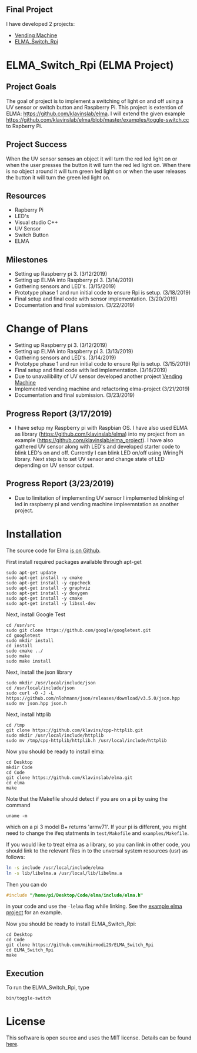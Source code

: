 Final Project
---
I have developed 2 projects:
- [Vending Machine](https://github.com/mihirmodi29/vending-machine)
- [ELMA_Switch_Rpi](https://github.com/mihirmodi29/ELMA_Switch_Rpi)

# ELMA_Switch_Rpi (ELMA Project)

Project Goals
---
The goal of project is to implement a switching of light on and off using a UV sensor or switch button and Raspberry Pi. This project is extention of ELMA: https://github.com/klavinslab/elma. 
I will extend the given example https://github.com/klavinslab/elma/blob/master/examples/toggle-switch.cc to Rapberry Pi.

Project Success
---
When the UV sensor senses an object it will turn the red led light on or when the user presses the button it will turn the red led light on. 
When there is no object around it will turn green led light on or when the  user releases the button it will turn the green led light on.

Resources
---
- Rapberry Pi
- LED's
- Visual studio C++
- UV Sensor
- Switch Button
- ELMA

Milestones
---
- Setting up Raspberry pi 3. (3/12/2019)
- Setting up ELMA into Raspberry pi 3. (3/14/2019)
- Gathering sensors and LED's. (3/15/2019)
- Prototype phase 1 and run initial code to ensure Rpi is setup. (3/18/2019)
- Final setup and final code with sensor implementation. (3/20/2019)
- Documentation and final submission. (3/22/2019) 

# Change of Plans

- Setting up Raspberry pi 3. (3/12/2019)
- Setting up ELMA into Raspberry pi 3. (3/13/2019)
- Gathering sensors and LED's. (3/14/2019)
- Prototype phase 1 and run initial code to ensure Rpi is setup. (3/15/2019)
- Final setup and final code with led implementation. (3/16/2019)
- Due to unavailibility of UV sensor developed another project [Vending Machine](https://github.com/mihirmodi29/vending-machine)
- Implemented vending machine and refactoring elma-project (3/21/2019)
- Documentation and final submission. (3/23/2019) 

Progress Report (3/17/2019)
---
- I have setup my Raspberry pi with Raspbian OS. I have also used ELMA as library (https://github.com/klavinslab/elma) into my project from an example (https://github.com/klavinslab/elma_project). I have also gathered UV sensor along with LED's and developed starter code to blink LED's on and off. Currently I can blink LED on/off using WiringPi library. Next step is to set UV sensor and change state of LED depending on UV sensor output.  

Progress Report (3/23/2019)
---
- Due to limitation of implementing UV sensor I implemented blinking of led in raspberry pi and vending machine impleemntation as another project.

Installation
===

The source code for Elma [is on Github](https://github.com/klavinslab/elma).

First install required packages available through apt-get

    sudo apt-get update
    sudo apt-get install -y cmake
    sudo apt-get install -y cppcheck
    sudo apt-get install -y graphviz
    sudo apt-get install -y doxygen
    sudo apt-get install -y cmake
    sudo apt-get install -y libssl-dev

Next, install Google Test

    cd /usr/src
    sudo git clone https://github.com/google/googletest.git
    cd googletest
    sudo mkdir install
    cd install
    sudo cmake ../
    sudo make
    sudo make install

Next, install the json library

    sudo mkdir /usr/local/include/json
    cd /usr/local/include/json
    sudo curl -O -J -L https://github.com/nlohmann/json/releases/download/v3.5.0/json.hpp
    sudo mv json.hpp json.h

Next, install httplib

    cd /tmp
    git clone https://github.com/klavins/cpp-httplib.git
    sudo mkdir /usr/local/include/httplib
    sudo mv /tmp/cpp-httplib/httplib.h /usr/local/include/httplib

Now you should be ready to install elma:

    cd Desktop
    mkdir Code
    cd Code
    git clone https://github.com/klavinslab/elma.git
    cd elma
    make

Note that the Makefile should detect if you are on a pi by using the command

    uname -m
which on a pi 3 model B+ returns 'armv71'. If your pi is different, you might need to change the ifeq statments in `test/Makefile` and `examples/Makefile`.

If you would like to treat elma as a library, so you can link in other code, you should link to the relevant files in to the unversal system resources (usr) as follows:
```bash
ln -s include /usr/local/include/elma
ln -s lib/libelma.a /usr/local/lib/libelma.a
```
Then you can do 
```c++
#include "/home/pi/Desktop/Code/elma/include/elma.h" 
```
in your code and use the `-lelma` flag while linking. See the [example elma project](https://github.com/klavinslab/elma_project) for an example.

Now you should be ready to install ELMA_Switch_Rpi:

    cd Desktop
    cd Code
    git clone https://github.com/mihirmodi29/ELMA_Switch_Rpi
    cd ELMA_Switch_Rpi
    make
    
Execution
---
To run the ELMA_Switch_Rpi, type

    bin/toggle-switch

License
===
This software is open source and uses the MIT license. Details can be found [here](https://github.com/mihirmodi29/ELMA_Switch_Rpi).
